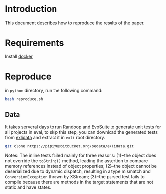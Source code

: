 # Introduction

This document describes how to reproduce the results of the paper.

# Requirements

Install [docker](./README.md#install)

# Reproduce

in `python` directory, run the following command:

```bash
bash reproduce.sh
```

## Data

It takes serveral days to run Randoop and EvoSuite to generate unit tests for all projects in eval, to skip this step, you can download the generated tests from [exlidata](https://bitbucket.org/sedata/exlidata/src/main/) and extract it in `exli` root directory.

```bash
git clone https://pipiyu@bitbucket.org/sedata/exlidata.git
```

Notes: The inline tests failed mainly for three reasons: (1)~the
object does not override the `toString()` method, leading the
assertion to compare memory references instead of object properties;
(2)~the object cannot be deserialized due to dynamic dispatch,
resulting in a type mismatch and `ConversionException` thrown by
XStream; (3)~the parsed test fails to compile because there are
methods in the target statements that are not static and have states.
